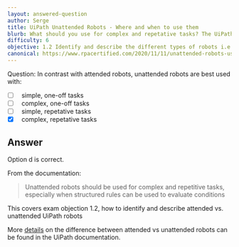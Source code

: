 ```yaml
---
layout: answered-question
author: Serge
title: UiPath Unattended Robots - Where and when to use them
blurb: What should you use for complex and repetative tasks? The UiPath Associate Exam tests you on this RPA concept.
difficulty: 6
objective: 1.2 Identify and describe the different types of robots i.e attended versus unattended robots
canonical: https://www.rpacertified.com/2020/11/11/unattended-robots-use-case.html
---
```



Question: In contrast with attended robots, unattended robots are best used with:

- [ ] &nbsp;  simple, one-off tasks
- [ ] &nbsp;  complex, one-off tasks
- [ ] &nbsp;  simple, repetative tasks
- [x] &nbsp;  complex, repetative tasks

## Answer 

Option d is correct.

From the documentation:

> Unattended robots should be used for complex and repetitive tasks, especially when structured rules can be used to evaluate conditions

This covers exam objection 1.2,  how to identify and describe attended vs. unattended UiPath robots

More [details](https://docs.uipath.com/orchestrator/docs/attended-vs-unattended-automation) on the difference between attended vs unattended robots can be found in the UiPath documentation.


